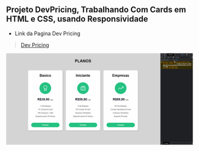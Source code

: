 ## Projeto DevPricing, Trabalhando Com Cards em HTML e CSS, usando Responsividade

* Link da Pagina Dev Pricing
> <a href="https://jlmspricing.netlify.app/">Dev Pricing</a>

<img src="pricingDev.gif" width="1080">
